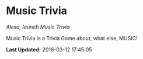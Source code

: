 # Music Trivia
*Alexa, launch Music Trivia*

Music Trivia is a Trivia Game about, what else, MUSIC!

**Last Updated:** 2016-03-12 17:45:05